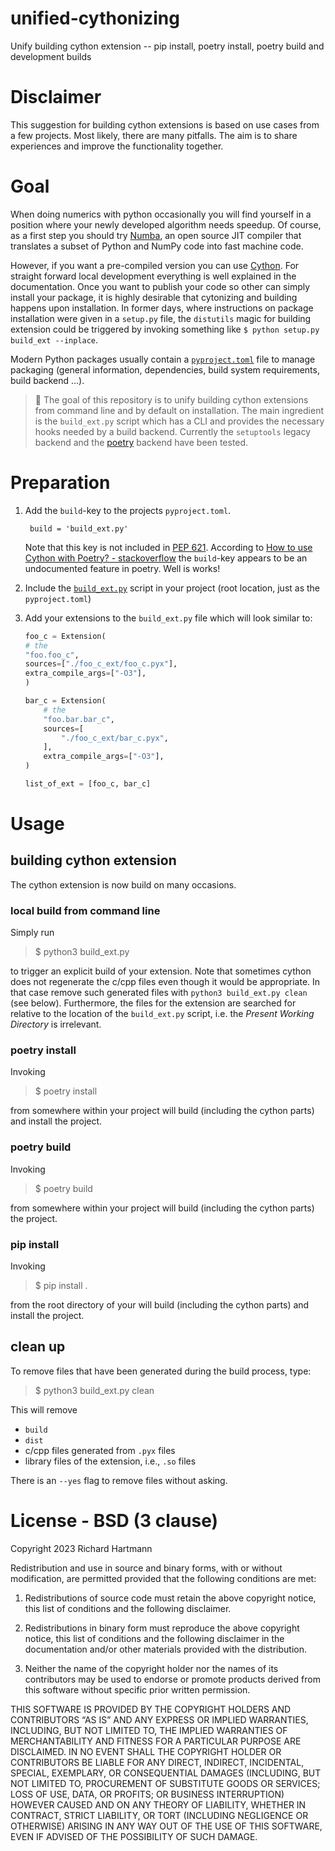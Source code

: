 # unified-cythonizing
Unify building cython extension -- pip install, poetry install, poetry build and development builds

# Disclaimer

This suggestion for building cython extensions is based on use cases from a few projects. 
Most likely, there are many pitfalls.
The aim is to share experiences and improve the functionality together.

# Goal

When doing numerics with python occasionally you will find yourself in a position where 
your newly developed algorithm needs speedup.
Of course, as a first step you should try [Numba](https://numba.pydata.org/), an open source 
JIT compiler that translates a subset of Python and NumPy code into fast machine code.

However, if you want a pre-compiled version you can use [Cython](https://cython.org/).
For straight forward local development everything is well explained in the documentation.
Once you want to publish your code so other can simply install your package, it is highly 
desirable that cytonizing and building happens upon installation.
In former days, where instructions on package installation were given in a `setup.py` file, 
the `distutils` magic for building extension could be triggered by invoking something like 
`$ python setup.py build_ext --inplace`.

Modern Python packages usually contain a 
[`pyproject.toml`](https://pip.pypa.io/en/stable/reference/build-system/pyproject-toml/) 
file to manage packaging (general information, dependencies, build system requirements, 
build backend ...).

> :large_blue_diamond: The goal of this repository is to unify building cython extensions 
> from command line and by default on installation.
> The main ingredient is the `build_ext.py` script which has a CLI and provides the necessary 
> hooks needed by a build backend.
> Currently the `setuptools` legacy backend and the [poetry](https://python-poetry.org/) 
> backend have been tested. 


# Preparation

1.  Add the `build`-key to the projects `pyproject.toml`.
    ```
     build = 'build_ext.py'
    ```
    Note that this key is not included in 
    [PEP 621](https://packaging.python.org/en/latest/specifications/declaring-project-metadata/).
    According to [How to use Cython with Poetry? - stackoverflow](https://stackoverflow.com/questions/63679315/how-to-use-cython-with-poetry)
    the `build`-key appears to be an undocumented feature in poetry. Well is works!

2.  Include the [`build_ext.py`](https://github.com/richard-hartmann/unified-cythonizing/blob/main/build_ext.py) 
    script in your project (root location, just as the `pyproject.toml`) 
3.  Add your extensions to the `build_ext.py` file which will look similar to:
    ```python
    foo_c = Extension(
    # the
    "foo.foo_c",
    sources=["./foo_c_ext/foo_c.pyx"],
    extra_compile_args=["-O3"],
    )
    
    bar_c = Extension(
        # the
        "foo.bar.bar_c",
        sources=[
            "./foo_c_ext/bar_c.pyx",
        ],
        extra_compile_args=["-O3"],
    )
    
    list_of_ext = [foo_c, bar_c]
    ```

# Usage

## building cython extension

The cython extension is now build on many occasions.

### local build from command line 

Simply run

> $ python3 build_ext.py

to trigger an explicit build of your extension.
Note that sometimes cython does not regenerate the c/cpp files even though it would be appropriate.
In that case remove such generated files with `python3 build_ext.py clean` (see below).
Furthermore, the files for the extension are searched for relative to the location of the 
`build_ext.py` script, i.e. the *Present Working Directory* is irrelevant.

### poetry install

Invoking 

> $ poetry install

from somewhere within your project will build (including the cython parts) and install the project.

### poetry build

Invoking 

> $ poetry build

from somewhere within your project will build (including the cython parts) the project.

### pip install

Invoking 

> $ pip install .

from the root directory of your will build (including the cython parts) and install the project.

## clean up

To remove files that have been generated during the build process, type:

> $ python3 build_ext.py clean

This will remove 
* `build`
* `dist`
* c/cpp files generated from `.pyx` files
* library files of the extension, i.e., `.so` files

There is an `--yes` flag to remove files without asking. 

# License - BSD (3 clause)

Copyright 2023 Richard Hartmann

Redistribution and use in source and binary forms, with or without modification, are permitted 
provided that the following conditions are met:

1.  Redistributions of source code must retain the above copyright notice, this list of 
    conditions and the following disclaimer.

2.  Redistributions in binary form must reproduce the above copyright notice, this list 
    of conditions and the following disclaimer in the documentation and/or other materials 
    provided with the distribution.

3.  Neither the name of the copyright holder nor the names of its contributors may be 
    used to endorse or promote products derived from this software without specific 
    prior written permission.

THIS SOFTWARE IS PROVIDED BY THE COPYRIGHT HOLDERS AND CONTRIBUTORS “AS IS” AND ANY EXPRESS OR 
IMPLIED WARRANTIES, INCLUDING, BUT NOT LIMITED TO, THE IMPLIED WARRANTIES OF MERCHANTABILITY 
AND FITNESS FOR A PARTICULAR PURPOSE ARE DISCLAIMED. IN NO EVENT SHALL THE COPYRIGHT HOLDER OR 
CONTRIBUTORS BE LIABLE FOR ANY DIRECT, INDIRECT, INCIDENTAL, SPECIAL, EXEMPLARY, OR CONSEQUENTIAL 
DAMAGES (INCLUDING, BUT NOT LIMITED TO, PROCUREMENT OF SUBSTITUTE GOODS OR SERVICES; LOSS OF USE, 
DATA, OR PROFITS; OR BUSINESS INTERRUPTION) HOWEVER CAUSED AND ON ANY THEORY OF LIABILITY, 
WHETHER IN CONTRACT, STRICT LIABILITY, OR TORT (INCLUDING NEGLIGENCE OR OTHERWISE) ARISING IN 
ANY WAY OUT OF THE USE OF THIS SOFTWARE, EVEN IF ADVISED OF THE POSSIBILITY OF SUCH DAMAGE.